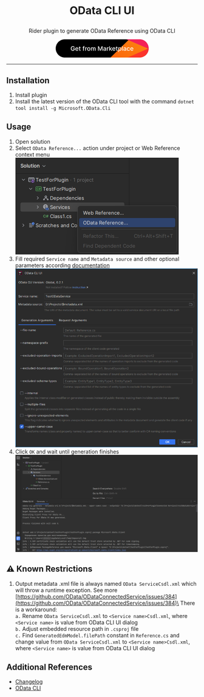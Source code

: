 # <p align="center"> OData CLI UI </p>

<p align="center"> Rider plugin to generate OData Reference using OData CLI </p>

<p align="center">
  <a href="https://plugins.jetbrains.com/plugin/24117-odata-cli-ui" target="_blank">
    <img src="/img/marketplace.png">
  </a>
</p>

---

## Installation

1. Install plugin
2. Install the latest version of the OData CLI tool with the command `dotnet tool install -g Microsoft.OData.Cli`

## Usage

1. Open solution
2. Select `OData Reference...` action under project or Web Reference context menu\
![](/img/action.png)
3. Fill required `Service name` and `Metadata source` and other optional parameters according [documentation](https://learn.microsoft.com/en-us/odata/odatacli/getting-started#options-1)\
![](/img/dialog.png)
4. Click `OK` and wait until generation finishes
![](/img/terminal.png)

## ⚠️ Known Restrictions

1. Output metadata .xml file is always named `OData ServiceCsdl.xml` which will throw a runtime exception. See more [https://github.com/OData/ODataConnectedService/issues/384](https://github.com/OData/ODataConnectedService/issues/384)\
There is a workaround:\
`a.` Rename `OData ServiceCsdl.xml` to `<Service name>Csdl.xml`, where `<Service name>` is value from OData CLI UI dialog\
`b.` Adjust embedded resource path in `.csproj` file\
`c.` Find `GeneratedEdmModel.filePath` constant in `Reference.cs` and change value from `OData ServiceCsdl.xml` to `<Service name>Csdl.xml`, where `<Service name>` is value from OData CLI UI dialog

## Additional References

- [Changelog](https://github.com/ellizio/rider--plugin--odata-cli-ui/blob/master/CHANGELOG.md)
- [OData CLI](https://learn.microsoft.com/en-us/odata/odatacli/getting-started)
